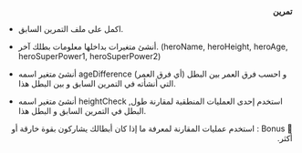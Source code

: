 
<p dir="rtl">
<strong>تمرين</strong></p>




 
* اكمل على ملف التمرين السابق.
 
* أنشئ متغيرات بداخلها معلومات بطلك آخر. (heroName, heroHeight, heroAge, heroSuperPower1, heroSuperPower2)

 
* أنشئ متغير اسمه ageDifference  (أي فرق العمر) و احسب فرق العمر بين البطل التي أنشأته في التمرين السابق و بين البطل هذا.

 
* أنشئ متغير اسمه heightCheck ,استخدم إحدى العمليات المنطقية لمقارنة طول البطل في التمرين السابق و البطل هذا. 
<p dir="rtl">
🌟 Bonus  : استخدم عمليات المقارنة لمعرفة ما إذا كان أبطالك يشاركون بقوة خارقة أو أكثر.</p>

